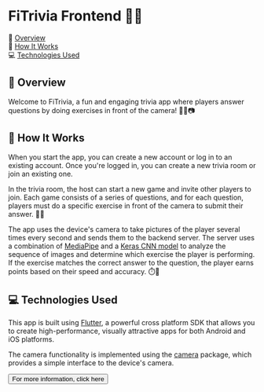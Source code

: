 # FiTrivia Frontend 🎉📱

🚀	[Overview](#-🚀-overview)<br>
🤔	[How It Works](#-🤔-how-it-works)<br>
💻	[Technologies Used](#-💻-technologies-used)<br>


## 🚀 Overview

Welcome to FiTrivia, a fun and engaging trivia app where players answer questions by doing exercises in front of the camera! 🏋️‍♀️📷

## 🤔 How It Works

When you start the app, you can create a new account or log in to an existing account. Once you're logged in, you can create a new trivia room or join an existing one.

In the trivia room, the host can start a new game and invite other players to join. Each game consists of a series of questions, and for each question, players must do a specific exercise in front of the camera to submit their answer. 🤸‍♂️

The app uses the device's camera to take pictures of the player several times every second and sends them to the backend server. The server uses a combination of [MediaPipe](https://mediapipe.dev/) and a [Keras CNN model](https://keras.io/) to analyze the sequence of images and determine which exercise the player is performing. If the exercise matches the correct answer to the question, the player earns points based on their speed and accuracy. ⏱️🎯

## 💻 Technologies Used

This app is built using [Flutter](https://flutter.dev/), a powerful cross platform SDK that allows you to create high-performance, visually attractive apps for both Android and iOS platforms.

The camera functionality is implemented using the [camera](https://pub.dev/packages/camera) package, which provides a simple interface to the device's camera.

<a href="https://yinonh-fitrivia-information-main-0yd9mi.streamlit.app/" target="_blank"><button>For more information, click here</button></a>

